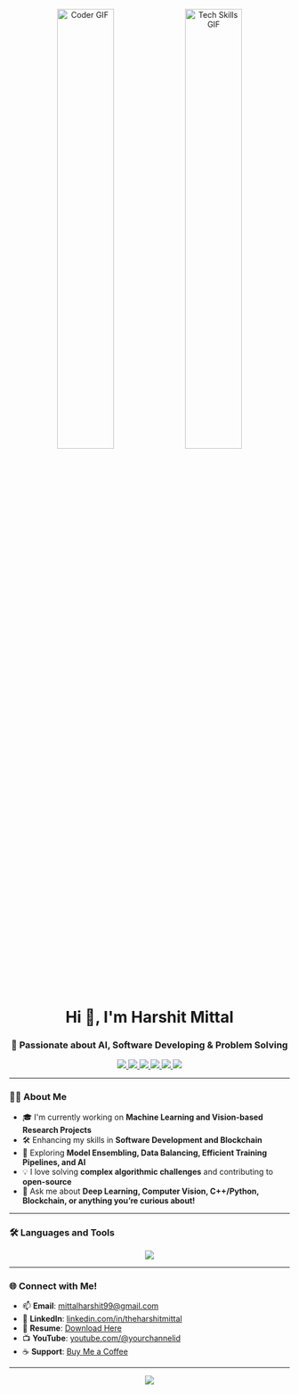 <!-- Banner Image -->
<p align="center">
  <img src="https://media.giphy.com/media/qgQUggAC3Pfv687qPC/giphy.gif" alt="Coder GIF" width="45%" />
  <img src="https://i.pinimg.com/originals/79/9e/0d/799e0d7779f6ea6c3a89885ff60c55af.gif" alt="Tech Skills GIF" width="45%" />
</p>

<h1 align="center">Hi 👋, I'm Harshit Mittal</h1>
<h3 align="center">🚀 Passionate about AI, Software Developing & Problem Solving</h3>

<p align="center">
  <a href="https://linkedin.com/in/theharshitmittal" target="_blank">
    <img src="https://img.shields.io/badge/LinkedIn-%230077B5.svg?&style=for-the-badge&logo=linkedin&logoColor=white" />
  </a>
  <a href="mailto:mittalharshit99@gmail.com">
    <img src="https://img.shields.io/badge/Gmail-D14836?style=for-the-badge&logo=gmail&logoColor=white" />
  </a>
  <a href="https://www.hackerrank.com/profile/mittalharshit99" target="_blank">
    <img src="https://img.shields.io/badge/HackerRank-2EC866?style=for-the-badge&logo=hackerrank&logoColor=white" />
  </a>
  <a href="https://yourcvhost.com/Harshit_Mittal_CV.pdf" target="_blank">
    <img src="https://img.shields.io/badge/Resume-%23ffbf00.svg?&style=for-the-badge&logo=adobeacrobatreader&logoColor=white" />
  </a>
  <a href="https://www.youtube.com/@yourchannelid" target="_blank">
    <img src="https://img.shields.io/badge/YouTube-FF0000?style=for-the-badge&logo=youtube&logoColor=white" />
  </a>
  <a href="https://www.buymeacoffee.com/yourusername" target="_blank">
    <img src="https://img.shields.io/badge/Buy%20Me%20a%20Coffee-%23FFDD00.svg?&style=for-the-badge&logo=buy-me-a-coffee&logoColor=black" />
  </a>
</p>

---

### 👨‍💻 About Me

- 🎓 I'm currently working on **Machine Learning and Vision-based Research Projects**
- 🛠️ Enhancing my skills in **Software Development and Blockchain**
- 🌱 Exploring **Model Ensembling, Data Balancing, Efficient Training Pipelines, and AI**
- 💡 I love solving **complex algorithmic challenges** and contributing to **open-source**
- 💬 Ask me about **Deep Learning, Computer Vision, C++/Python, Blockchain, or anything you’re curious about!**

---

### 🛠️ Languages and Tools

<p align="center">
  <img src="https://skillicons.dev/icons?i=python,cpp,git,linux,tensorflow,pytorch,opencv,github,vscode,sqlite" />
</p>

---

### 🌐 Connect with Me!

- 📫 **Email**: mittalharshit99@gmail.com  
- 💼 **LinkedIn**: [linkedin.com/in/theharshitmittal](https://linkedin.com/in/theharshitmittal)  
- 📄 **Resume**: [Download Here](https://yourcvhost.com/Harshit_Mittal_CV.pdf)
-  📺 **YouTube**: [youtube.com/@yourchannelid](https://www.youtube.com/@yourchannelid)
- ☕ **Support**: [Buy Me a Coffee](https://www.buymeacoffee.com/yourusername)

---

<p align="center">
  <img src="https://readme-typing-svg.herokuapp.com?font=Fira+Code&size=25&pause=1000&color=FF6B00&center=true&vCenter=true&width=435&lines=Coding+till+the+end+☕!;Right+to+program!;Let's+build+something+awesome!" />
</p>

